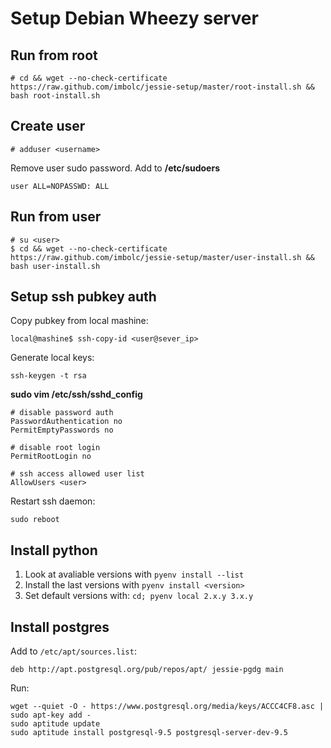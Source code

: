 Setup Debian Wheezy server
==========================

Run from root
-------------
    # cd && wget --no-check-certificate https://raw.github.com/imbolc/jessie-setup/master/root-install.sh && bash root-install.sh

Create user
-----------
    # adduser <username>
    
Remove user sudo password. Add to **/etc/sudoers**

    user ALL=NOPASSWD: ALL


Run from user
-------------
    # su <user>
    $ cd && wget --no-check-certificate https://raw.github.com/imbolc/jessie-setup/master/user-install.sh && bash user-install.sh


Setup ssh pubkey auth
---------------------
Copy pubkey from local mashine:

    local@mashine$ ssh-copy-id <user@sever_ip>
    
Generate local keys:

    ssh-keygen -t rsa


**sudo vim /etc/ssh/sshd_config**

    # disable password auth
    PasswordAuthentication no
    PermitEmptyPasswords no

    # disable root login
    PermitRootLogin no

    # ssh access allowed user list
    AllowUsers <user>

Restart ssh daemon: 

    sudo reboot


Install python
--------------
1. Look at avaliable versions with `pyenv install --list`
2. Install the last versions with `pyenv install <version>`
3. Set default versions with: `cd; pyenv local 2.x.y 3.x.y`

Install postgres
----------------
Add to `/etc/apt/sources.list`:

    deb http://apt.postgresql.org/pub/repos/apt/ jessie-pgdg main   

Run:

    wget --quiet -O - https://www.postgresql.org/media/keys/ACCC4CF8.asc | sudo apt-key add -
    sudo aptitude update
    sudo aptitude install postgresql-9.5 postgresql-server-dev-9.5

